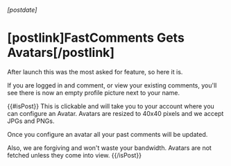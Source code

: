 ###### [postdate]
# [postlink]FastComments Gets Avatars[/postlink]

After launch this was the most asked for feature, so here it is.

If you are logged in and comment, or view your existing comments, you'll see there is now an empty profile picture next to your name.

{{#isPost}}
This is clickable and will take you to your account where you can configure an Avatar.
Avatars are resized to 40x40 pixels and we accept JPGs and PNGs.

Once you configure an avatar all your past comments will be updated.

Also, we are forgiving and won't waste your bandwidth. Avatars are not fetched unless they come into view.
{{/isPost}}
